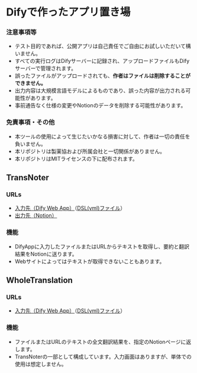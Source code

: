 # Difyで作ったアプリ置き場
### 注意事項等
 * テスト目的であれば、公開アプリは自己責任でご自由にお試しいただいて構いません。
 * すべての実行ログはDifyサーバーに記録され、アップロードファイルもDifyサーバーで管理されます。
 * 誤ったファイルがアップロードされても、**作者はファイルは削除することができません。**
 * 出力内容は大規模言語モデルによるものであり、誤った内容が出力される可能性があります。
 * 事前通告なく仕様の変更やNotionのデータを削除する可能性があります。

### 免責事項・その他
 * 本ツールの使用によって生じたいかなる損害に対して、作者は一切の責任を負いません。
 * 本リポジトリは製薬協および所属会社と一切関係がありません。
 * 本リポジトリはMITライセンスの下に配布されます。

## TransNoter
### URLs
 * [入力先（Dify Web App）](https://udify.app/workflow/bT39YVjUcafCyD5o)（[DSL(yml)ファイル](https://github.com/Takumi173/DifyApps/blob/main/TransNoter.yml)）
 * [出力先（Notion）](https://faithful-second-0c8.notion.site/1294e9e7f43f80f19c6ec18093650408?v=9a79ac16d80f4851b96fccc8e5fcf2a9&pvs=4)

### 機能
 * DifyAppに入力したファイルまたはURLからテキストを取得し、要約と翻訳結果をNotionに送ります。
 * Webサイトによってはテキストが取得できないこともあります。

## WholeTranslation
### URLs
 * [入力先（Dify Web App）](https://udify.app/workflow/Zzw17wlR8GML01Sn)（[DSL(yml)ファイル](https://github.com/Takumi173/DifyApps/blob/main/WholeTranslation.yml)）

### 機能
 * ファイルまたはURLのテキストの全文翻訳結果を、指定のNotionページに返します。
 * TransNoterの一部として構成しています。入力画面はありますが、単体での使用は想定しません。
